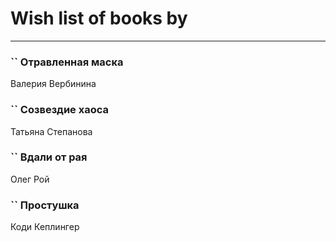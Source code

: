 # Wish list of books by [](https://ok.ru/profile/536771522733)
---

### `` Отравленная маска
Валерия Вербинина

### `` Созвездие хаоса
Татьяна Степанова

### `` Вдали от рая
Олег Рой

### `` Простушка
Коди Кеплингер

